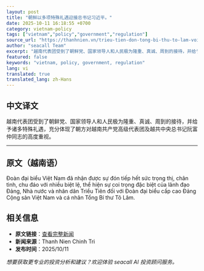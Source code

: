 ```yaml
---
layout: post
title: "朝鲜以多项特殊礼遇迎接总书记习近平。"
date: 2025-10-11 16:18:55 +0700
category: vietnam-policy
tags: ["vietnam","policy","government","regulation"]
source_url: "https://thanhnien.vn/trieu-tien-don-tong-bi-thu-to-lam-voi-nhieu-biet-le-185251011210225882.htm"
author: "seacall Team"
excerpt: "越南代表团受到了朝鲜党、国家领导人和人民极为隆重、真诚、周到的接待，并给予诸多特殊礼遇，充分体现了朝方对越南共产党高级代表团及越共中央总书记阮富仲同志的高度重视。..."
featured: false
keywords: "vietnam, policy, government, regulation"
lang: vi
translated: true
translated_lang: zh-Hans
---
```


## 中文译文

越南代表团受到了朝鲜党、国家领导人和人民极为隆重、真诚、周到的接待，并给予诸多特殊礼遇，充分体现了朝方对越南共产党高级代表团及越共中央总书记阮富仲同志的高度重视。

---

## 原文（越南语）

Đo&agrave;n đại biểu Việt Nam đ&atilde; nhận được sự đ&oacute;n tiếp hết sức trọng thị, ch&acirc;n t&igrave;nh, chu đ&aacute;o với nhiều biệt lệ, thể hiện sự coi trọng đặc biệt của l&atilde;nh đạo Đảng, Nh&agrave; nước v&agrave; nh&acirc;n d&acirc;n Triều Ti&ecirc;n đối với Đo&agrave;n đại biểu cấp cao Đảng Cộng sản Việt Nam v&agrave; c&aacute; nh&acirc;n Tổng B&iacute; thư T&ocirc; L&acirc;m.

## 相关信息

- **原文链接**：[查看完整新闻](https://thanhnien.vn/trieu-tien-don-tong-bi-thu-to-lam-voi-nhieu-biet-le-185251011210225882.htm)
- **新闻来源**：Thanh Nien Chinh Tri
- **发布时间**：2025/10/11

*想要获取更专业的投资分析和建议？欢迎体验 seacall AI 投资顾问服务。*